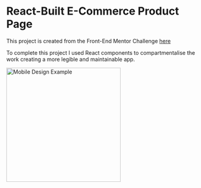 # React-Built E-Commerce Product Page

This project is created from the Front-End Mentor Challenge [here](https://www.frontendmentor.io/challenges/ecommerce-product-page-UPsZ9MJp6/)

To complete this project I used React components to compartmentalise the work creating a more legible and maintainable app. 

<img src="https://res.cloudinary.com/dz209s6jk/image/upload/q_auto:good,w_900/Challenges/xzdfu7kxg91ra3qntnou.jpg" alt="Mobile Design Example" width="300" />
